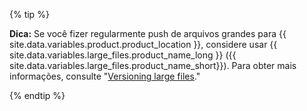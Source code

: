 {% tip %}

**Dica:** Se você fizer regularmente push de arquivos grandes para {{ site.data.variables.product.product_location }}, considere usar {{ site.data.variables.large_files.product_name_long }} ({{ site.data.variables.large_files.product_name_short}}). Para obter mais informações, consulte "[Versioning large files](/articles/versioning-large-files)."

{% endtip %}
